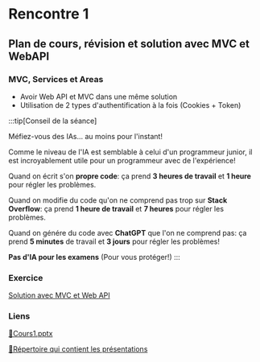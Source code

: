 # Rencontre 1

## Plan de cours, révision et solution avec MVC et WebAPI

### MVC, Services et Areas
- Avoir Web API et MVC dans une même solution
- Utilisation de 2 types d'authentification à la fois (Cookies + Token)

:::tip[Conseil de la séance]

Méfiez-vous des IAs... au moins pour l'instant!

Comme le niveau de l'IA est semblable à celui d'un programmeur junior, il est incroyablement utile pour un programmeur avec de l'expérience!

Quand on écrit s'on **propre code**: ça prend **3 heures de travail** et **1 heure** pour régler les problèmes.

Quand on modifie du code qu'on ne comprend pas trop sur **Stack Overflow**: ça prend **1 heure de travail** et **7 heures** pour régler les problèmes.

Quand on génére du code avec **ChatGPT** que l'on ne comprend pas: ça prend **5 minutes** de travail et **3 jours** pour régler les problèmes!

**Pas d'IA pour les examens** (Pour vous protéger!)
:::

### Exercice

[Solution avec MVC et Web API](/exercices/MVCEtWebAPI)

### Liens

[🔗Cours1.pptx](https://cegepedouardmontpetit.sharepoint.com/:p:/s/CMT420InformatiqueComitesCours-5W5/EXgLsnAyZVdKtNnYRXcSoaQBEB2PNCwTP2-aVgGvotjmPQ?e=L8J3AS)

[🔗Répertoire qui contient les présentations](https://cegepedouardmontpetit.sharepoint.com/:f:/s/CMT420InformatiqueComitesCours-5W5/Esn6iJzfe9NIlXvuctJhRxwBdztZkK84Ww9uWTvQwTHS7g?e=OxVKEz)

